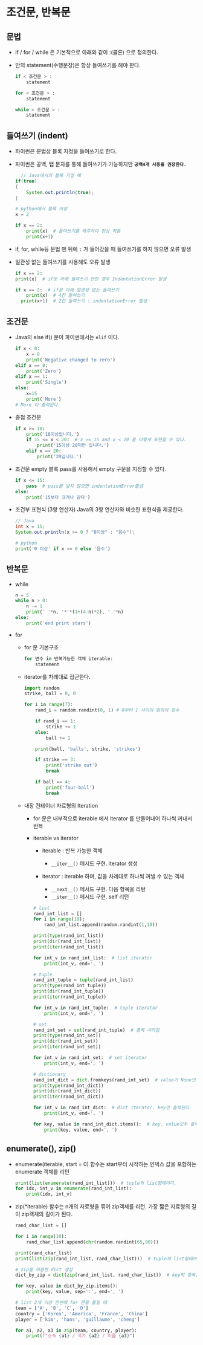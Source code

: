 # 조건문, 반복문

## 문법

- if / for / while 은 기본적으로 아래와 같이 :(콜론) 으로 정의한다.

- 안의 statement(수행문장)은 항상 들여쓰기를 해야 한다.

  ```python
  if < 조건문 > :
      statement
  ```

  ```python
  for < 조건문 > :
      statement
  ```

  ```python
  while < 조건문 > :
      statement
  ```

## 들여쓰기 (indent)

- 파이썬은 문법상 블록 지정을 들여쓰기로 한다.
- 파이썬은 공백, 탭 문자를 통해 들여쓰기가 가능하지만 **`공백4개 사용을 권장한다.`**

  ``` java
    // Java에서의 블록 지정 예
  if(true)
  {
      System.out.println(true);
  }
  ```

  ``` python
  # python에서 블록 지정
  x = 2

  if x == 2:
      print(x)  # 들여쓰기를 해주어야 정상 작동
      print(x+1)
  ```

- if, for, while등 문법 맨 뒤에 `:` 가 들어갔을 때 들여쓰기를 하지 않으면 오류 발생

- 일관성 없는 들여쓰기를 사용해도 오류 발생
  
  ``` python
  if x == 2:
  print(x)  # if문 아래 들여쓰기 안한 경우 IndentationError 발생

  if x == 2:  # if문 아래 일관성 없는 들여쓰기
      print(x)  # 4칸 들여쓰기
    print(x+1)  # 2칸 들여쓰기 : indentationError 발생
  ```

## 조건문

- Java의 else if() 문이 파이썬에서는 `elif` 이다.

  ``` python
  if x < 0:
      x = 0
      print('Negative changed to zero')
  elif x == 0:
      print('Zero')
  elif x == 1:
      print('Single')
  else:
      x=15
      print('More')  
  # More 이 출력된다.
  ```

- 중첩 조건문

  ``` python
  if x >= 10:
      print('10이상입니다.')
      if 15 <= x < 20:  # x >= 15 and x < 20 을 이렇게 표현할 수 있다.
          print('15이상 20미만 입니다.')
      elif x == 20:
          print('20입니다.')
  ```

- 조건문 empty 블록
  pass를 사용해서 empty 구문을 지정할 수 있다.

  ``` python
  if x <= 15:
      pass  # pass를 넣지 않으면 indentationError발생
  else:
      print('15보다 크거나 같다')
  ```

- 조건부 표현식 (3항 연산자)
  Java의 3항 연산자와 비슷한 표현식을 제공한다.

  ``` Java
  // Java
  int x = 15;
  System.out.println(x >= 0 ? "0이상" : "음수");
  ```

  ``` python
  # python
  print('0 이상' if x >= 0 else '음수')
  ```

## 반복문

- while

  ``` python
  n = 5
  while n > 0:
      n -= 1
      print(' '*n, '*'*(1+(4-n)*2), ' '*n)
  else:
      print('end print stars')
  ```

- for
  
  - for 문 기본구조

    ```python
    for 변수 in 반복가능한 객체 iterable:
        statement
    ```

  - iterator를 차례대로 접근한다.

    ``` python
    import random
    strike, ball = 0, 0

    for i in range(7):
        rand_i = random.randint(0, 1) # 0부터 1 사이의 임의의 정수

        if rand_i == 1:
            strike += 1
        else:
            ball += 1

        print(ball, 'balls', strike, 'strikes')

        if strike == 3:
            print('strike out')
            break

        if ball == 4:
            print('four-ball')
            break
    ```

  - 내장 컨테이너 자료형의 Iteration

    - for 문은 내부적으로 iterable 에서 iterator 를 만들어내어 하나씩 꺼내서 반복
    - iterable vs iterator
      - iterable : 반복 가능한 객체
        - `__iter__()` 메서드 구현. iterator 생성

      - iterator : iterable 하며, 값을 차례대로 하나씩 꺼낼 수 있는 객체
        - `__next__()` 메서드 구현. 다음 항목을 리턴
        - `__iter__()` 메서드 구현. self 리턴

      ``` python
      # list
      rand_int_list = []
      for i in range(10):
          rand_int_list.append(random.randint(1,10))
  
      print(type(rand_int_list))
      print(dir(rand_int_list))
      print(iter(rand_int_list))
  
      for int_v in rand_int_list:  # list iterator
          print(int_v, end=', ')
  
      # tuple
      rand_int_tuple = tuple(rand_int_list)
      print(type(rand_int_tuple))
      print(dir(rand_int_tuple))
      print(iter(rand_int_tuple))
  
      for int_v in rand_int_tuple:  # tuple iterator
          print(int_v, end=', ')
  
      # set
      rand_int_set = set(rand_int_tuple)  # 중복 사라짐
      print(type(rand_int_set))
      print(dir(rand_int_set))
      print(iter(rand_int_set))
  
      for int_v in rand_int_set:  # set iterator
          print(int_v, end=', ')
  
      # dictionary
      rand_int_dict = dict.fromkeys(rand_int_set)  # value가 None인 dictionary
      print(type(rand_int_dict))
      print(dir(rand_int_dict))
      print(iter(rand_int_dict))
  
      for int_v in rand_int_dict:  # dict iterator. key만 출력된다.
          print(int_v, end=', ')
  
      for key, value in rand_int_dict.items():  # key, value모두 출력시 items()함수를 이용.
          print(key, value, end=', ')
      ```

## enumerate(), zip()

- enumerate(iterable, start = 0) 함수는 start부터 시작하는 인덱스 값을 포함하는 enumerate 객체를 리턴

  ``` python
  print(list(enumerate(rand_int_list)))  # tuple의 list형태이다.
  for idx, int_v in enumerate(rand_int_list):
      print(idx, int_v)
  ```

- zip(*iterable) 함수는 n개의 자료형을 묶어 zip객체를 리턴. 가장 짧은 자료형의 길이 zip객체의 길이가 된다.

  ``` python
  rand_char_list = []

  for i in range(10):
      rand_char_list.append(chr(random.randint(65,90)))

  print(rand_char_list)
  print(list(zip(rand_int_list, rand_char_list)))  # tuple의 list형태이다.

  # zip을 이용한 dict 생성
  dict_by_zip = dict(zip(rand_int_list, rand_char_list))  # key의 중복은 삭제된다.

  for key, value in dict_by_zip.items():  
      print(key, value, sep=':', end=', ')

  # list 2개 이상 한번에 for 문을 돌릴 때
  team = ['A', 'B', 'C', 'D']
  country = ['Korea', 'America', 'France', 'China']
  player = ['kim', 'hans', 'guillaume', 'cheng']

  for a1, a2, a3 in zip(team, country, player):
      print(f"소속 {a1} / 국가 {a2} / 이름 {a3}")
  ```